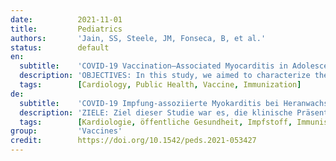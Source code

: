 ```yaml
---
date:          2021-11-01
title:         Pediatrics
authors:       'Jain, SS, Steele, JM, Fonseca, B, et al.'
status:        default
en:
  subtitle:    'COVID-19 Vaccination–Associated Myocarditis in Adolescents'
  description: 'OBJECTIVES: In this study, we aimed to characterize the clinical presentation, short-term prognosis, and myocardial tissue changes as noted on cardiovascular magnetic resonance (CMR) or cardiac MRI in pediatric patients with coronavirus disease 2019 vaccination-associated myocarditis (C-VAM). – METHODS: In this retrospective multicenter study across 16 US hospitals, patients <21 years of age with a diagnosis of C-VAM were included and compared with a cohort with multisystem inflammatory syndrome in children. Younger children with C-VAM were compared with older adolescents. – RESULTS: Sixty-three patients with a mean age of 15.6 years were included; 92% were male. All had received a messenger RNA vaccine and, except for one, presented after the second dose. Four patients had significant dysrhythmia; 14% had mild left ventricular dysfunction on echocardiography, which resolved on discharge; 88% met the diagnostic CMR Lake Louise criteria for myocarditis. Myocardial injury as evidenced by late gadolinium enhancement on CMR was more prevalent in comparison with multisystem inflammatory syndrome in children. None of the patients required inotropic, mechanical, or circulatory support. There were no deaths. Follow-up data obtained in 86% of patients at a mean of 35 days revealed resolution of symptoms, arrhythmias, and ventricular dysfunction. – CONCLUSIONS: Clinical characteristics and early outcomes are similar between the different pediatric age groups in C-VAM. The hospital course is mild, with quick clinical recovery and excellent short-term outcomes. Myocardial injury and edema are noted on CMR. Close follow-up and further studies are needed to understand the long-term implications and mechanism of these myocardial tissue changes.'
  tags:        [Cardiology, Public Health, Vaccine, Immunization]
de:
  subtitle:    'COVID-19 Impfung-assoziierte Myokarditis bei Heranwachsenden'
  description: 'ZIELE: Ziel dieser Studie war es, die klinische Präsentation, die Kurzzeitprognose und die myokardialen Gewebeveränderungen zu charakterisieren, die bei pädiatrischen Patienten mit Coronavirus-Krankheit 2019 und Impf-assoziierter Myokarditis (C-VAM) mittels kardiovaskulärer Magnetresonanztomographie (CMR) oder kardialer MRT festgestellt wurden. - METHODEN: In diese retrospektive multizentrische Studie in 16 US-amerikanischen Krankenhäusern wurden Patienten im Alter von weniger als 21 Jahren mit einer C-VAM-Diagnose eingeschlossen und mit einer Kohorte mit Multisystem-Entzündungssyndrom bei Kindern verglichen. Jüngere Kinder mit C-VAM wurden mit älteren Heranwachsenden verglichen. - ERGEBNISSE: Dreiundsechzig Patienten mit einem Durchschnittsalter von 15,6 Jahren wurden eingeschlossen; 92 % waren männlich. Alle hatten einen Messenger-RNA-Impfstoff erhalten und wurden, mit einer Ausnahme, nach der zweiten Dosis vorgestellt. Vier Patienten hatten signifikante Herzrhythmusstörungen; 14 % hatten eine leichte linksventrikuläre Dysfunktion in der Echokardiographie, die sich bei der Entlassung zurückbildete; 88 % erfüllten die diagnostischen CMR Lake Louise-Kriterien für Myokarditis. Myokardschädigungen, die sich durch späte Gadoliniumanreicherung in der CMR-Untersuchung nachweisen lassen, traten im Vergleich zum Multisystem-Entzündungssyndrom bei Kindern häufiger auf. Keiner der Patienten benötigte inotrope, mechanische oder kreislauftechnische Unterstützung. Es traten keine Todesfälle auf. Die Nachuntersuchungen, die bei 86 % der Patienten nach durchschnittlich 35 Tagen durchgeführt wurden, ergaben ein Abklingen der Symptome, der Arrhythmien und der ventrikulären Dysfunktion. - SCHLUSSFOLGERUNGEN: Die klinischen Merkmale und frühen Ergebnisse sind bei C-VAM in den verschiedenen pädiatrischen Altersgruppen ähnlich. Der Krankenhausverlauf ist mild, mit schneller klinischer Genesung und hervorragenden Kurzzeitergebnissen. Im CMR werden Myokardschäden und Ödeme festgestellt. Eine engmaschige Nachbeobachtung und weitere Studien sind erforderlich, um die langfristigen Auswirkungen und den Mechanismus dieser myokardialen Gewebeveränderungen zu verstehen. Übersetzt mit www.DeepL.com/Translator (kostenlose Version)' 
  tags:        [Kardiologie, öffentliche Gesundheit, Impfstoff, Immunisierung]
group:         'Vaccines'
credit:        https://doi.org/10.1542/peds.2021-053427
---
```


